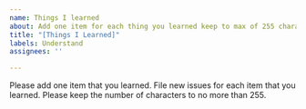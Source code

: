 ```yaml
---
name: Things I learned
about: Add one item for each thing you learned keep to max of 255 characters
title: "[Things I Learned]"
labels: Understand
assignees: ''

---
```


Please add one item that you learned.  File new issues for each item that you learned.  Please keep the number of characters to no more than 255.
